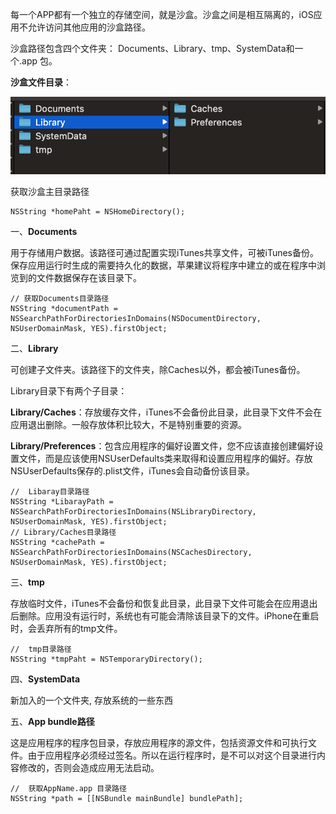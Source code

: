 
每一个APP都有一个独立的存储空间，就是沙盒。沙盒之间是相互隔离的，iOS应用不允许访问其他应用的沙盒路径。

沙盒路径包含四个文件夹： Documents、Library、tmp、SystemData和一个.app
包。

**沙盒文件目录**：

![sandboxfilecatalog](https://raw.githubusercontent.com/alexiiio/LD-Notes/master/pics/sandboxfilecatalog.png)

获取沙盒主目录路径    
```
NSString *homePaht = NSHomeDirectory();
```



一、**Documents**

用于存储用户数据。该路径可通过配置实现iTunes共享文件，可被iTunes备份。保存应用运行时生成的需要持久化的数据，苹果建议将程序中建立的或在程序中浏览到的文件数据保存在该目录下。


```
// 获取Documents目录路径
NSString *documentPath = NSSearchPathForDirectoriesInDomains(NSDocumentDirectory, NSUserDomainMask, YES).firstObject;
```
二、**Library**

可创建子文件夹。该路径下的文件夹，除Caches以外，都会被iTunes备份。

Library目录下有两个子目录：

**Library/Caches**：存放缓存文件，iTunes不会备份此目录，此目录下文件不会在应用退出删除。一般存放体积比较大，不是特别重要的资源。

**Library/Preferences**：包含应用程序的偏好设置文件，您不应该直接创建偏好设置文件，而是应该使用NSUserDefaults类来取得和设置应用程序的偏好。存放NSUserDefaults保存的.plist文件，iTunes会自动备份该目录。


```
//  Libaray目录路径
NSString *LibarayPath = NSSearchPathForDirectoriesInDomains(NSLibraryDirectory, NSUserDomainMask, YES).firstObject;
// Library/Caches目录路径
NSString *cachePath = NSSearchPathForDirectoriesInDomains(NSCachesDirectory, NSUserDomainMask, YES).firstObject;
```

三、**tmp**

存放临时文件，iTunes不会备份和恢复此目录，此目录下文件可能会在应用退出后删除。应用没有运行时，系统也有可能会清除该目录下的文件。iPhone在重启时，会丢弃所有的tmp文件。
```
//  tmp目录路径
NSString *tmpPaht = NSTemporaryDirectory();
```

四、**SystemData**

新加入的一个文件夹, 存放系统的一些东西

五、**App bundle路径**

这是应用程序的程序包目录，存放应用程序的源文件，包括资源文件和可执行文件。由于应用程序必须经过签名。所以在运行程序时，是不可以对这个目录进行内容修改的，否则会造成应用无法启动。

```
//  获取AppName.app 目录路径
NSString *path = [[NSBundle mainBundle] bundlePath];
```
